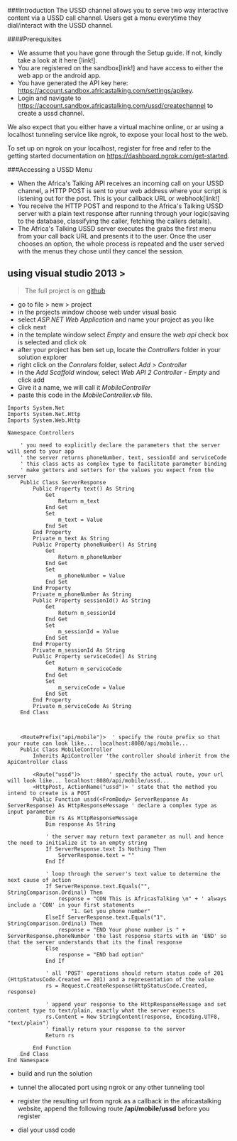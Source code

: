 ###Introduction
The USSD channel allows you to serve two way interactive content via a USSD call channel.
Users get a menu everytime they dial/interact with the USSD channel.

####Prerequisites
* We assume that you have gone through the Setup guide. If not, kindly take a look at it here [link!].
* You are registered on the sandbox[link!] and have access to either the web app or the android app.
* You have generated the API key here: https://account.sandbox.africastalking.com/settings/apikey.
* Login and navigate to https://account.sandbox.africastalking.com/ussd/createchannel to create a ussd channel.

We also expect that you either have a virtual machine online, or ar using a localhost tunneling service
like ngrok, to expose your local host to the web.

To set up on ngrok on your localhost, register for free and refer to the getting started documentation 
on https://dashboard.ngrok.com/get-started.

###Accessing a USSD Menu
* When the Africa's Talking API receives an incoming call on your USSD channel, a HTTP POST is sent to
your web address where your script is listening out for the post. This is your callback URL or webhook[link!]
* You receive the HTTP POST and respond to the Africa's Talking USSD server with a plain text response after
running through your logic(saving to the database, classifying the caller, fetching the callers details).
* The Africa's Talking USSD server executes the grabs the first menu from your call back URL and presents it to the user. 
Once the user chooses an option, the whole process is repeated and the user served with the menus they chose until they cancel 
the session.



## using visual studio 2013 >
> The full project is on [github](https://github.com/patrick-AT/VisualBasic-USSD-Sample)

* go to file > new > project
* in the projects window choose web under visual basic
* select *ASP.NET Web Application* and name your project as you like
* click next
* in the template window select *Empty* and ensure the *web api* check box is selected and click ok
* after your project has ben set up, locate the *Controllers* folder in your solution explorer
* right click on the *Conrolers* folder, select *Add* > *Controller*
* in the *Add Scaffold* window, select *Web API 2 Controller - Empty* and click add
* Give it a name, we will call it *MobileController*
* paste this code in the *MobileController.vb* file.

```
Imports System.Net
Imports System.Net.Http
Imports System.Web.Http

Namespace Controllers

    ' you need to explicitly declare the parameters that the server will send to your app
    ' the server returns phoneNumber, text, sessionId and serviceCode 
    ' this class acts as complex type to facilitate parameter binding
    ' make getters and setters for the values you expect from the server
    Public Class ServerResponse
        Public Property text() As String
            Get
                Return m_text
            End Get
            Set
                m_text = Value
            End Set
        End Property
        Private m_text As String
        Public Property phoneNumber() As String
            Get
                Return m_phoneNumber
            End Get
            Set
                m_phoneNumber = Value
            End Set
        End Property
        Private m_phoneNumber As String
        Public Property sessionId() As String
            Get
                Return m_sessionId
            End Get
            Set
                m_sessionId = Value
            End Set
        End Property
        Private m_sessionId As String
        Public Property serviceCode() As String
            Get
                Return m_serviceCode
            End Get
            Set
                m_serviceCode = Value
            End Set
        End Property
        Private m_serviceCode As String
    End Class



    <RoutePrefix("api/mobile")>  ' specify the route prefix so that your route can look like...  localhost:8080/api/mobile...
    Public Class MobileController
        Inherits ApiController 'the controller should inherit from the ApiController class

        <Route("ussd")>         ' specify the actual route, your url will look like... localhost:8080/api/mobile/ussd...
        <HttpPost, ActionName("ussd")> ' state that the method you intend to create is a POST 
        Public Function ussd(<FromBody> ServerResponse As ServerResponse) As HttpResponseMessage ' declare a complex type as input parameter
            Dim rs As HttpResponseMessage
            Dim response As String

            ' the server may return text parameter as null and hence the need to initialize it to an empty string
            If ServerResponse.text Is Nothing Then
                ServerResponse.text = ""
            End If

            ' loop through the server's text value to determine the next cause of action
            If ServerResponse.text.Equals("", StringComparison.Ordinal) Then
                response = "CON This is AfricasTalking \n" + ' always include a 'CON' in your first statements
                    "1. Get you phone number"
            ElseIf ServerResponse.text.Equals("1", StringComparison.Ordinal) Then
                response = "END Your phone number is " + ServerResponse.phoneNumber 'the last response starts with an 'END' so that the server understands that its the final response
            Else
                response = "END bad option"
            End If

            ' all 'POST' operations should return status code of 201 (HttpStatusCode.Created == 201) and a representation of the value
            rs = Request.CreateResponse(HttpStatusCode.Created, response)

            ' append your response to the HttpResponseMessage and set content type to text/plain, exactly what the server expects
            rs.Content = New StringContent(response, Encoding.UTF8, "text/plain")
            ' finally return your response to the server
            Return rs

        End Function
    End Class
End Namespace
```

* build and run the solution
* tunnel the allocated port using ngrok or any other tunneling tool
* register the resulting url from ngrok as a callback in the africastalking website, append the following route **/api/mobile/ussd** before you register

* dial your ussd code 

